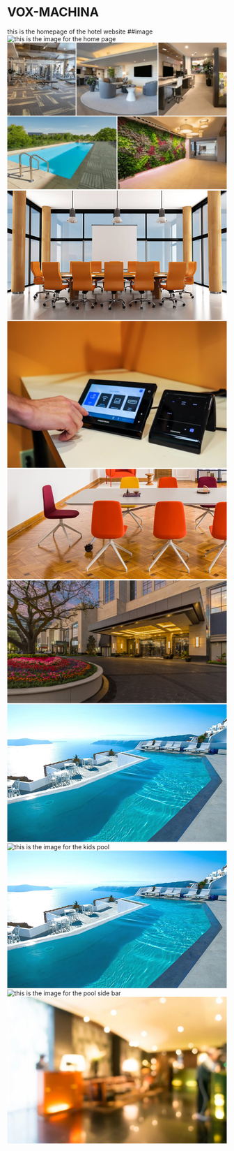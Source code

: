 # VOX-MACHINA
this is the homepage of the hotel website
##image
![this is the image for the home page](images/2690563)
![this is the image for the amenites page](images/amenities.jpg)
![this is the 1st image for the conference page](images/conference1.jpg)
![this is the 2nd image for the conference page](images/conference2.jpg)
![this is the 3rd image for the conference page](images/conference3.jpg)
![this is the  image for the contact  page](images/front.jpg)
![this is the  image for the infinity pool ](images/infinity.jpg)
![this is the  image for the kids pool ](images/kids-pool.jpg)
![this is the  image for the jacuzzi ](images/infinity.jpg)
![this is the  image for the  pool side bar](images/pool-side-bar.jpg)
![this is the  background image  ](images/lobby-with-bokeh-effect_1203-623.jpg)
